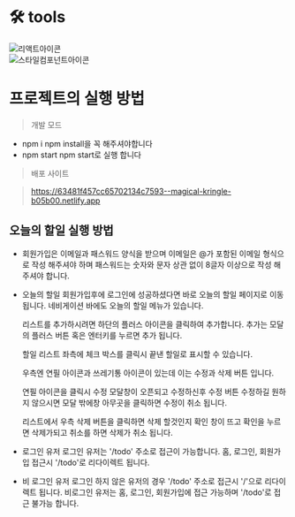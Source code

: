 # 🛠 tools

![리액트아이콘](https://img.shields.io/badge/React-61DAFB?style=flat&logo=React&logoColor=white '리액트아이콘') <br/>
![스타일컴포넌트아이콘](https://img.shields.io/badge/styled-components-DB7093?style=flat&logo=styled-components&logoColor=white '스타일컴포넌트아이콘')

# 프로젝트의 실행 방법

> 개발 모드

- npm i
  npm install을 꼭 해주셔야합니다
- npm start
  npm start로 실행 합니다

> 배포 사이트

> https://63481f457cc65702134c7593--magical-kringle-b05b00.netlify.app

## 오늘의 할일 실행 방법

- 회원가입은 이메일과 패스워드 양식을 받으며
  이메일은 @가 포함된 이메일 형식으로 작성 해주셔야 하며
  패스워드는 숫자와 문자 상관 없이 8글자 이상으로 작성 해주셔야 합니다.

- 오늘의 할일
  회원가입후에 로그인에 성공하셨다면 바로 오늘의 할일 페이지로 이동 됩니다. 네비게이션 바에도 오늘의 할일 메뉴가 있습니다.

  리스트를 추가하시려면 하단의 플러스 아이콘을 클릭하여 추가합니다. 추가는 모달의 플러스 버튼 혹은 엔터키를 누르면 추가 됩니다.

  할일 리스트 좌측에 체크 박스를 클릭시 끝낸 할일로 표시할 수 있습니다.

  우측엔 연필 아이콘과 쓰레기통 아이콘이 있는데 이는 수정과 삭제 버튼 입니다.

  연필 아이콘을 클릭시 수정 모달창이 오픈되고 수정하신후 수정 버튼 수정하길 원하지 않으시면 모달 밖에창 아무곳을 클릭하면 수정이 취소 됩니다.

  리스트에서 우측 삭제 버튼을 클릭하면 삭제 할것인지 확인 창이 뜨고 확인을 누르면 삭제가되고 취소를 하면 삭제가 취소 됩니다.

- 로그인 유저
  로그인 유저는 '/todo' 주소로 접근이 가능합니다.
  홈, 로그인, 회원가입 접근시 '/todo'로 리다이렉트 됩니다.

- 비 로그인 유저
  로그인 하지 않은 유저의 경우 '/todo' 주소로 접근시 '/'으로 리다이렉트 됩니다.
  비로그인 유저는 홈, 로그인, 회원가입에 접근 가능하며 '/todo'로 접근 불가능 합니다.
